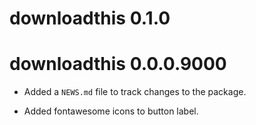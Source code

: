 # downloadthis 0.1.0

# downloadthis 0.0.0.9000

* Added a `NEWS.md` file to track changes to the package.

* Added fontawesome icons to button label.
